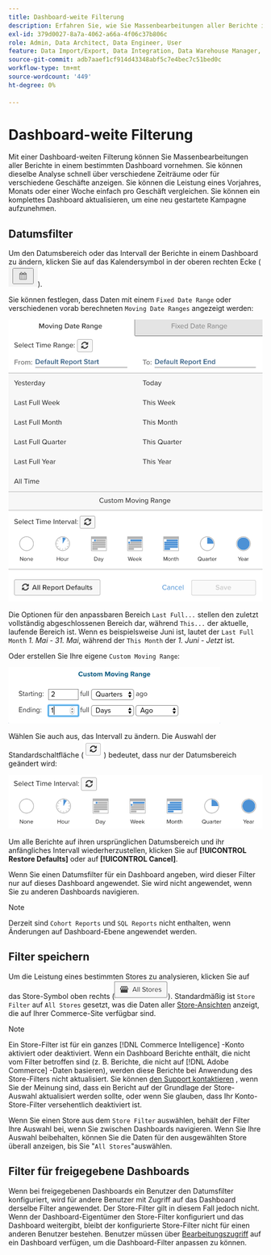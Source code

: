 ```yaml
---
title: Dashboard-weite Filterung
description: Erfahren Sie, wie Sie Massenbearbeitungen aller Berichte in einem bestimmten Dashboard durchführen.
exl-id: 379d0027-8a7a-4062-a66a-4f06c37b806c
role: Admin, Data Architect, Data Engineer, User
feature: Data Import/Export, Data Integration, Data Warehouse Manager, Commerce Tables
source-git-commit: adb7aaef1cf914d43348abf5c7e4bec7c51bed0c
workflow-type: tm+mt
source-wordcount: '449'
ht-degree: 0%

---
```


# Dashboard-weite Filterung

Mit einer Dashboard-weiten Filterung können Sie Massenbearbeitungen aller Berichte in einem bestimmten Dashboard vornehmen. Sie können dieselbe Analyse schnell über verschiedene Zeiträume oder für verschiedene Geschäfte anzeigen. Sie können die Leistung eines Vorjahres, Monats oder einer Woche einfach pro Geschäft vergleichen. Sie können ein komplettes Dashboard aktualisieren, um eine neu gestartete Kampagne aufzunehmen.

## Datumsfilter

Um den Datumsbereich oder das Intervall der Berichte in einem Dashboard zu ändern, klicken Sie auf das Kalendersymbol in der oberen rechten Ecke (![Kalender](../../assets/calendar-button.png)).

Sie können festlegen, dass Daten mit einem `Fixed Date Range` oder verschiedenen vorab berechneten `Moving Date Ranges` angezeigt werden:

![ Verschieben von Datumsbereichen](../../assets/moving_date_ranges.png)

Die Optionen für den anpassbaren Bereich `Last Full...` stellen den zuletzt vollständig abgeschlossenen Bereich dar, während `This...` der aktuelle, laufende Bereich ist. Wenn es beispielsweise Juni ist, lautet der `Last Full Month` _1. Mai - 31. Mai_, während der `This Month` der _1. Juni - Jetzt_ ist.

Oder erstellen Sie Ihre eigene `Custom Moving Range`\:

![benutzerdefinierter Bewegungsbereich](../../assets/custom-moving-range.png)

Wählen Sie auch aus, das Intervall zu ändern. Die Auswahl der Standardschaltfläche (![Zeitintervall Standard](../../assets/time_interval_default.png)) bedeutet, dass nur der Datumsbereich geändert wird:

![Zeitintervall](../../assets/time_interval.png)

Um alle Berichte auf ihren ursprünglichen Datumsbereich und ihr anfängliches Intervall wiederherzustellen, klicken Sie auf **[!UICONTROL Restore Defaults]** oder auf **[!UICONTROL Cancel]**.

Wenn Sie einen Datumsfilter für ein Dashboard angeben, wird dieser Filter nur auf dieses Dashboard angewendet. Sie wird nicht angewendet, wenn Sie zu anderen Dashboards navigieren.

>[!NOTE]
>
>Derzeit sind `Cohort Reports` und `SQL Reports` nicht enthalten, wenn Änderungen auf Dashboard-Ebene angewendet werden.

## Filter speichern

Um die Leistung eines bestimmten Stores zu analysieren, klicken Sie auf das Store-Symbol oben rechts (![Store-Filter](../../assets/store-filter.png)). Standardmäßig ist `Store Filter` auf `All Stores` gesetzt, was die Daten aller [Store-Ansichten](https://experienceleague.adobe.com/docs/commerce-admin/stores-sales/site-store/store-views.html) anzeigt, die auf Ihrer Commerce-Site verfügbar sind.

>[!NOTE]
>
>Ein Store-Filter ist für ein ganzes [!DNL Commerce Intelligence] -Konto aktiviert oder deaktiviert. Wenn ein Dashboard Berichte enthält, die nicht vom Filter betroffen sind (z. B. Berichte, die nicht auf [!DNL Adobe Commerce] -Daten basieren), werden diese Berichte bei Anwendung des Store-Filters nicht aktualisiert. Sie können [den Support kontaktieren](https://experienceleague.adobe.com/docs/commerce-knowledge-base/kb/troubleshooting/miscellaneous/mbi-service-policies.html) , wenn Sie der Meinung sind, dass ein Bericht auf der Grundlage der Store-Auswahl aktualisiert werden sollte, oder wenn Sie glauben, dass Ihr Konto-Store-Filter versehentlich deaktiviert ist.

Wenn Sie einen Store aus dem `Store Filter` auswählen, behält der Filter Ihre Auswahl bei, wenn Sie zwischen Dashboards navigieren. Wenn Sie Ihre Auswahl beibehalten, können Sie die Daten für den ausgewählten Store überall anzeigen, bis Sie &quot;`All Stores`&quot;auswählen.

## Filter für freigegebene Dashboards

Wenn bei freigegebenen Dashboards ein Benutzer den Datumsfilter konfiguriert, wird für andere Benutzer mit Zugriff auf das Dashboard derselbe Filter angewendet. Der Store-Filter gilt in diesem Fall jedoch nicht. Wenn der Dashboard-Eigentümer den Store-Filter konfiguriert und das Dashboard weitergibt, bleibt der konfigurierte Store-Filter nicht für einen anderen Benutzer bestehen. Benutzer müssen über [Bearbeitungszugriff](../../data-user/dashboards/share-dashboard-with-users.md) auf ein Dashboard verfügen, um die Dashboard-Filter anpassen zu können.
